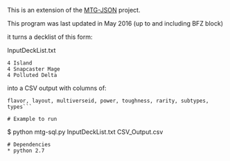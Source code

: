 This is an extension of the [MTG-JSON](https://github.com/mtgjson/mtgjson) project. 

This program was last updated in May 2016 (up to and including BFZ block)

it turns a decklist of this form:

InputDeckList.txt
```
4 Island
4 Snapcaster Mage
4 Polluted Delta
```
into a CSV output with columns of:

```name, manacost, cmc, coloridentity, artist, number, type, text, printings, 
flavor, layout, multiverseid, power, toughness, rarity, subtypes, types```

# Example to run
``` 
$ python mtg-sql.py InputDeckList.txt CSV_Output.csv
```
# Dependencies 
* python 2.7


